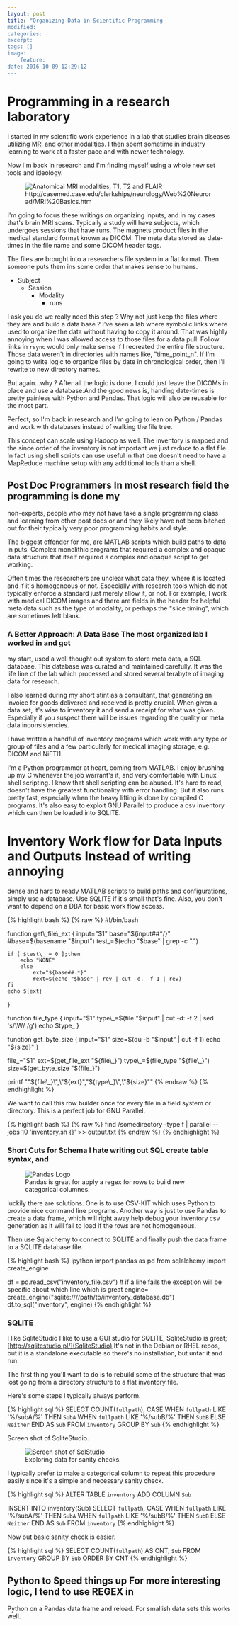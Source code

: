 ```yaml
---
layout: post
title: "Organizing Data in Scientific Programming
modified:
categories:
excerpt:
tags: []
image:
    feature:
date: 2016-10-09 12:29:12
---
```


# Programming in a research laboratory
I started in my scientific work experience in a lab that studies brain diseases
utilizing MRI and other modalities. I then spent sometime in industry learning
to work at a faster pace and with newer technology.

Now I'm back in research and I'm  finding myself using a whole new set tools
and ideology.

<figure>
    <img src='/images/t1t2flairbrain.jpg' alt="Anatomical MRI modalities, T1, T2 and FLAIR">
    <figcaption>http://casemed.case.edu/clerkships/neurology/Web%20Neurorad/MRI%20Basics.htm</figcaption>
</figure>

I'm going to focus these writings on organizing inputs, and in my cases that's
brain MRI scans. Typically a study will have subjects, which undergoes sessions
that have runs. The magnets product files in the medical standard format known
as DICOM. The meta data stored as date-times in the file name and some DICOM
header tags.

The files are brought into a researchers file system in a flat format. Then
someone puts them ins some order that makes sense to humans.

* Subject
   * Session
      * Modality
         * runs


I ask you do we really need this step ? Why not just keep the files where they
are and build a data base ? I've seen a lab where symbolic links where used to
organize the data without having to copy it around. That was highly annoying
when I was allowed access to those files for a data pull. Follow links in
`rsync` would only make sense if I recreated the entire file structure. Those
data weren't in directories with names like, "time\_point\_n". If I'm going to
write logic to organize files by date in chronological order, then I'll rewrite
to new directory names.

But again...why ? After all the logic is done, I could just leave the DICOMs in
place and use a database.And the good news is, handing date-times is pretty
painless with Python and Pandas. That logic will also be reusable for the most
part.

Perfect, so I'm back in research and I'm going to lean on Python / Pandas and
work with databases instead of walking the file tree.

This concept can scale using Hadoop as well. The inventory is mapped and the
since order of the inventory is not important we just reduce to a flat file. In
fact using shell scripts can use useful in that one doesn't need to have a
MapReduce machine setup with any additional tools than a shell.

## Post Doc Programmers In most research field the programming is done my
non-experts, people who may not have take a single programming class and learning
from other post docs or and they likely have not been bitched out for their
typically very poor programming habits and style.

The biggest offender for me, are MATLAB scripts which build paths to data in
puts. Complex monolithic programs that required a complex and opaque data
structure that itself required a complex and opaque script to get working.

Often times the researchers are unclear what data they, where it is located and
if it's homogeneous or not. Especially with research tools which do not
typically  enforce a standard just merely allow it, or not. For example, I work
with medical DICOM images and there are fields in the header for helpful meta
data such as the type of modality, or perhaps the "slice timing", which are
sometimes left blank.

### A Better Approach: A Data Base The most organized lab I worked in and got
my start, used a well thought out system to store meta data, a SQL database.
This database was curated and maintained carefully. It was the life line of
the lab which processed and stored several terabyte of imaging data for
research.

I also learned during my short stint as a consultant, that generating an
invoice for goods delivered and received is pretty  crucial. When given a data
set, it's wise to inventory it and send a receipt for what was given. Especially
if you suspect there will be issues regarding the quality or meta data
inconsistencies.

I have written a handful of inventory programs which work with any type or
group of files and a few particularly for medical imaging storage, e.g. DICOM
and NiFTI1.

I'm a Python programmer at heart, coming from MATLAB. I enjoy brushing up my C
whenever the job warrant's it, and very comfortable with Linux shell scripting.
I know that shell scripting can be abused. It's hard to read, doesn't have the
greatest functionality with error handling. But it also runs pretty fast,
especially when the heavy lifting is done by compiled C programs. It's also easy
to exploit GNU Parallel to produce a csv inventory which can then be loaded
into SQLITE.

# Inventory Work flow for Data Inputs and Outputs Instead of writing annoying
dense and hard to ready MATLAB scripts to build paths and configurations,
simply use a database. Use SQLITE if it's small that's fine. Also, you don't
want to depend on a DBA for basic work flow access.

{% highlight bash %}
{% raw %}
#!/bin/bash

function get\\_file\\_ext
{
    input="$1"
    base="${input##*/}"
    #base=$(basename "$input")
    test\_=$(echo "$base" | grep -c "\.")

    if [ $test\_ = 0 ];then
        echo "NONE"
        else
            ext="${base##.*}"
            #ext=$(echo "$base" | rev | cut -d. -f 1 | rev)
    fi
    echo ${ext}
}

function file\_type
{
    input="$1"
    type\_=$(file "$input" | cut -d: -f 2 | sed 's/\W/ /g')
    echo $type\_
}

function get\_byte\_size
{
    input="$1" size=$(du -b "$input" | cut -f 1)
    echo "${size}"
}


file\_="$1"
ext=$(get\_file\_ext "${file\_}")
type\_=$(file\_type "${file\_}")
size=$(get\_byte\_size "${file\_}")

printf "\"${file\_}\",\"${ext}\",\"${type\_}\",\"${size}\""
{% endraw %}
{% endhighlight %}

We want to call this row builder once for every file in a field system or
directory. This is a perfect job for GNU Parallel.

{% highlight bash %}
{% raw %}
find /somedirectory -type f | parallel --jobs 10
'inventory.sh {}' >> output.txt
{% endraw %}
{% endhighlight %}

### Short Cuts for Schema I hate writing out SQL create table syntax, and
<figure>
    <img src='/images/pandas_logo.png' alt="Pandas Logo">
    <figcaption>Pandas is great for apply a regex for rows to build new categorical columnes.</figcaption>
</figure>

luckily there are solutions. One is to use CSV-KIT which uses Python to provide
nice command line programs. Another way is just to use Pandas to create a data
frame, which will right away help debug your inventory csv generation as it
will fail to load if the rows are not homogeneous.

Then use Sqlalchemy to connect to SQLITE and finally push the data frame to a
SQLITE database file.

{% highlight bash %}
ipython import pandas as  pd from sqlalchemy import
create\_engine

df = pd.read\_csv("inventory\_file.csv") # if a line fails the exception will
be specific about which line which is great engine=
create\_engine("sqlite:////path/to/inventory\_database.db")
df.to\_sql("inventory", engine)
{% endhighlight %}

### SQLITE
I like SqliteStudio I like to use a GUI studio for SQLITE, SqliteStudio is
great;[http://sqlitestudio.pl/](SqliteStudio) It's not in the Debian or RHEL
repos, but it is a standalone executable so there's no installation, but untar
it and run.

The first thing you'll want to do is to rebuild some of the structure that was
lost going from a directory structure to a flat inventory file.

Here's some steps I typically always perform.

{% highlight sql %}
SELECT COUNT(`fullpath`),
CASE
    WHEN `fullpath` LIKE '%/subA/%' THEN `SubA`
    WHEN `fullpath` LIKE '%/subB/%' THEN `SubB`
    ELSE `Neither` END AS `Sub`
FROM `inventory`
    GROUP BY `Sub`
{% endhighlight %}

Screen shot of SqliteStudio.

<figure>
    <img src='/images/sql_studio_query_table.png' alt="Screen shot of SqlStudio">
    <figcaption>Exploring data for sanity checks.</figcaption>
</figure>

I typically prefer to make a categorical column to repeat this procedure easily
since it's a simple and necessary sanity check.

{% highlight sql %}
ALTER TABLE `inventory` ADD COLUMN `Sub`

INSERT INTO inventory(Sub)
    SELECT `fullpath`,
        CASE
            WHEN `fullpath` LIKE '%/subA/%' THEN `SubA`
            WHEN `fullpath` LIKE '%/subB/%' THEN `SubB`
            ELSE `Neither` END AS `Sub`
    FROM `inventory`
{% endhighlight %}

Now out basic sanity check is easier.

{% highlight sql %}
SELECT COUNT(`fullpath`) AS CNT, `Sub`
    FROM `inventory`
        GROUP BY `Sub`
            ORDER BY CNT
{% endhighlight %}

## Python to Speed things up For more interesting logic, I tend to use REGEX in
Python on a Pandas data frame and reload. For smallish data sets this works
well.

